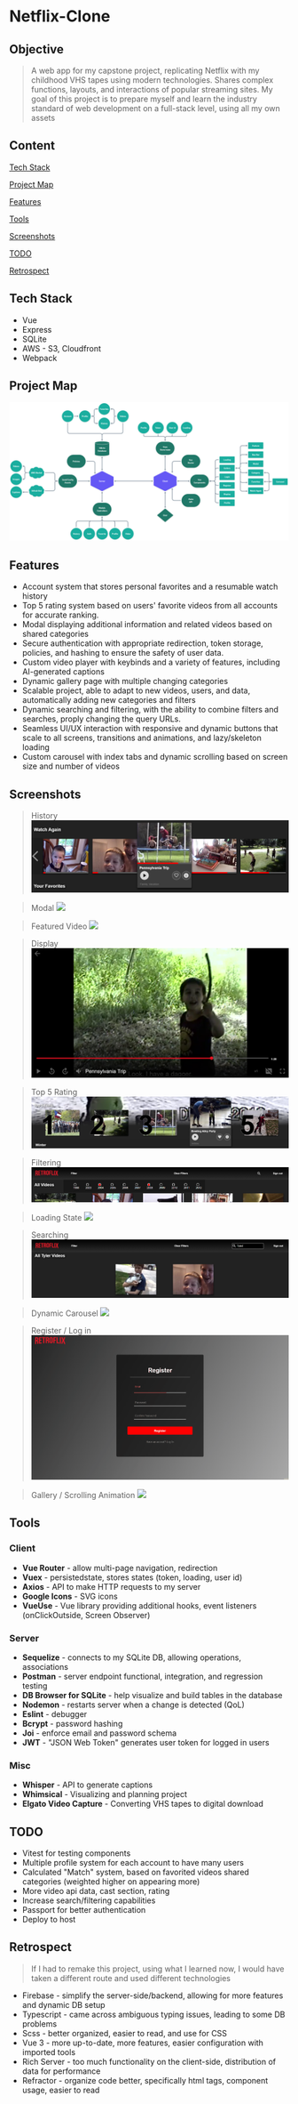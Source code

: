 # Netflix-Clone
## Objective
> A web app for my capstone project, replicating Netflix with my childhood VHS tapes using modern technologies. Shares complex functions, layouts, and interactions of popular streaming sites. My goal of this project is to prepare myself and learn the industry standard of web development on a full-stack level, using all my own assets

## Content
[Tech Stack](https://github.com/BrenanMarenger/Capstone-Project#tech-stack)

[Project Map](https://github.com/BrenanMarenger/Capstone-Project#project-map)

[Features](https://github.com/BrenanMarenger/Capstone-Project#features)

[Tools](https://github.com/BrenanMarenger/Capstone-Project#tools)

[Screenshots](https://github.com/BrenanMarenger/Capstone-Project#screenshots)

[TODO](https://github.com/BrenanMarenger/Capstone-Project#todo)

[Retrospect](https://github.com/BrenanMarenger/Capstone-Project#retrospect)

## Tech Stack
* Vue
* Express
* SQLite
* AWS - S3, Cloudfront
* Webpack

## Project Map
<p align="center">
  <img src="https://github.com/BrenanMarenger/Capstone-Project/blob/main/Map%401.25x.png" width="950" />
</p>

## Features
* Account system that stores personal favorites and a resumable watch history
* Top 5 rating system based on users' favorite videos from all accounts for accurate ranking.
* Modal displaying additional information and related videos based on shared categories
* Secure authentication with appropriate redirection, token storage, policies, and hashing to ensure the safety of user data.
* Custom video player with keybinds and a variety of features, including AI-generated captions
* Dynamic gallery page with multiple changing categories
* Scalable project, able to adapt to new videos, users, and data, automatically adding new categories and filters 
* Dynamic searching and filtering, with the ability to combine filters and searches, proply changing the query URLs.
* Seamless UI/UX interaction with responsive and dynamic buttons that scale to all screens, transitions and animations, and lazy/skeleton loading
* Custom carousel with index tabs and dynamic scrolling based on screen size and number of videos


## Screenshots

> History 
![](https://github.com/BrenanMarenger/Capstone-Project/blob/main/Img/History.PNG)

> Modal
![](https://github.com/BrenanMarenger/Capstone-Project/blob/main/Img/Modal2.gif)

> Featured Video
![](https://github.com/BrenanMarenger/Capstone-Project/blob/main/Img/Feature.gif)

> Display
![](https://github.com/BrenanMarenger/Capstone-Project/blob/main/Img/Display.PNG)

> Top 5 Rating 
![](https://github.com/BrenanMarenger/Capstone-Project/blob/main/Img/Top5.PNG)

> Filtering
![](https://github.com/BrenanMarenger/Capstone-Project/blob/main/Img/NavBar.PNG)

> Loading State
![](https://github.com/BrenanMarenger/Capstone-Project/blob/main/Img/Loading.gif)

> Searching
![](https://github.com/BrenanMarenger/Capstone-Project/blob/main/Img/Searching.PNG)

> Dynamic Carousel
![](https://github.com/BrenanMarenger/Capstone-Project/blob/main/Img/Carousel.gif)

> Register / Log in
![](https://github.com/BrenanMarenger/Capstone-Project/blob/main/Img/Register.gif)

> Gallery / Scrolling Animation
![](https://github.com/BrenanMarenger/Capstone-Project/blob/main/Img/ScrollAnimation.gif)

## Tools
### Client
* **Vue Router**    - allow multi-page navigation, redirection 
* **Vuex**          - persistedstate, stores states (token, loading, user id)
* **Axios**         - API to make HTTP requests to my server
* **Google Icons** - SVG icons
* **VueUse** - Vue library providing additional hooks, event listeners (onClickOutside, Screen Observer)
### Server
* **Sequelize**     - connects to my SQLite DB, allowing operations, associations 
* **Postman**     - server endpoint functional, integration, and regression testing
* **DB Browser for SQLite** - help visualize and build tables in the database
* **Nodemon**       - restarts server when a change is detected (QoL)
* **Eslint**        - debugger
* **Bcrypt**        - password hashing 
* **Joi**           - enforce email and password schema
* **JWT**           - "JSON Web Token" generates user token for logged in users
### Misc
* **Whisper**     - API to generate captions
* **Whimsical**   - Visualizing and planning project
* **Elgato Video Capture** - Converting VHS tapes to digital download

## TODO

* Vitest for testing components
* Multiple profile system for each account to have many users
* Calculated "Match" system, based on favorited videos shared categories (weighted higher on appearing more)
* More video api data, cast section, rating
* Increase search/filtering capabilities
* Passport for better authentication
* Deploy to host

## Retrospect
> If I had to remake this project, using what I learned now, I would have taken a different route and used different technologies
* Firebase - simplify the server-side/backend, allowing for more features and dynamic DB setup
* Typescript - came across ambiguous typing issues, leading to some DB problems 
* Scss - better organized, easier to read, and use for CSS 
* Vue 3 - more up-to-date, more features, easier configuration with imported tools
* Rich Server - too much functionality on the client-side, distribution of data for performance
* Refractor - organize code better, specifically html tags, component usage, easier to read  



